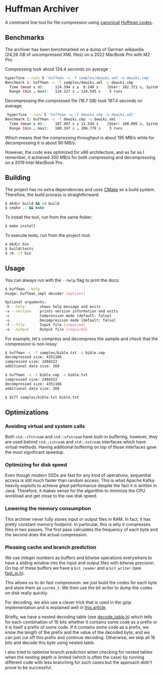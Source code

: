 # Huffman Archiver

A command line tool for file compression using [canonical](https://en.wikipedia.org/wiki/Canonical_Huffman_code) [Huffman codes](https://en.wikipedia.org/wiki/Huffman_coding).

## Benchmarks

The archiver has been benchmarked on a dump of German wikipedia (24,26 GB of uncompressed XML files) on a 2022 MacBook Pro with M2 Pro. 

Compressing took about 124.4 seconds on average :
```bash
hyperfine --runs 5 'huffman -c -f samples/dewiki.xml -o dewiki.cmp'
Benchmark 1: huffman -c -f samples/dewiki.xml -o dewiki.cmp
  Time (mean ± σ):     124.394 s ±  0.140 s    [User: 102.721 s, System: 19.933 s]
  Range (min … max):   124.227 s … 124.545 s    5 runs
```

Decompressing the compressed file (16.7 GB) took 187.4 seconds on average:
```bash
 hyperfine --runs 5 'huffman -u -f dewiki.cmp -o dewiki.xml'
Benchmark 1: huffman -u -f dewiki.cmp -o dewiki.xml
  Time (mean ± σ):     187.407 s ± 11.534 s    [User: 160.005 s, System: 19.811 s]
  Range (min … max):   180.197 s … 206.779 s    5 runs
```

Which means that the compressing throughput is about 195 MB/s while for decompressing it is about 90 MB/s.

However, the code was optimized for x86 architecture, and as far as I remember, it achieved 300 MB/s for both compressing and decompressing on a 2019 Intel MacBook Pro.


## Building

The project has no extra dependencies and uses [CMake](https://cmake.org/) as a build system. Therefore, the build process is straightforward:
```bash
$ mkdir build && cd build
$ cmake .. && make
```

To install the tool, run from the same folder:
```bash
$ make install
```

To execute tests, run from the project root:
```bash
$ mkdir bin
$ build/tests
$ rm -rf bin
```

## Usage

You can always run with the `--help` flag to print the docs:
```bash
$ huffman --help
Usage: huffman_impl decoder [options]

Optional arguments:
-h --help       shows help message and exits
-v --version    prints version information and exits
-c              Compression mode [default: false]
-u              Decompression mode [default: false]
-f --file       Input file [required]
-o --output     Output file [required]
```

For example, let's compress and decompress the sample and check that the compression is non-lossy:
```bash
$ huffman -c -f samples/bible.txt -o bible.cmp
decompressed size: 4351186
compressed size: 2494322
additional data size: 269

$ huffman -u -f bible.cmp -o bible.txt       
compressed size: 2494322
decompressed size: 4351186
additional data size: 269

$ diff samples/bible.txt bible.txt
```
## Optimizations

### Avoiding virtual and system calls

Both `std::ifstream` and `std::ofstream` have built-in buffering, however, they are used behind `std::istream` and `std::ostream` interfaces which have virtual methods. Having additional buffering on top of those interfaces gave the most significant speedup.

### Optimizing for disk speed

Even though modern SSDs are fast for any kind of operations, sequential access is still much faster than random access. This is what Apache Kafka heavily exploits to achieve great performance despite the fact it is written in Java. Therefore, it makes sense for the algorithm to minimize the CPU workload and get close to the raw disk speed.

### Lowering the memory consumption

This archiver never fully stores input or output files in RAM. In fact, it has pretty constant memory footprint. In particular, this is why it compresses files in two passes. The first pass calculates the frequency of each byte and the second does the actual compression.

### Pleasing cache and branch prediction

We use integer numbers as buffers and bitwise operations everywhere to have a sliding window into the input and output files with bitwise precision. On top of these buffers we have a `bit_reader` and a `bit_writer` (see [fast_io.h](include/fast_io.h)).

This allows us to do fast compression: we just build the codes for each byte and store them as `uint64_t`. We then use the bit writer to dump the codes on disk really quickly.

For decoding, we also use a clever trick that is used in the gzip implementation and is explained well in [this article](https://commandlinefanatic.com/cgi-bin/showarticle.cgi?article=art007). 

Briefly, we have a nested decoding table (see [decode_table.h](include/decode_table.h)) which tells for each combination of 16 bits whether it contains some code as a prefix or it is itself a prefix of some code. If it contains some code as a prefix, we know the length of the prefix and the value of the decoded byte, and we can just cut off this prefix and continue decoding. Otherwise, we skip all 16 bits and decode this byte using nested table.

I also tried to optimize branch prediction when checking for nested tables when the nesting depth is limited (which is often the case) by running different code with less branching for such cases but the approach didn't prove to be successful.


